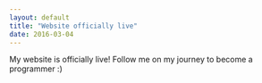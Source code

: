 ```yaml
---
layout: default
title: "Website officially live"
date: 2016-03-04
---
```


My website is officially live! Follow me on my journey to become a programmer :)
